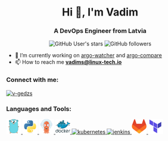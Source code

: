 <h1 align="center">Hi 👋, I'm Vadim</h1>
<h3 align="center">A DevOps Engineer from Latvia</h3>

<p align="center">
<img alt="GitHub User's stars" src="https://img.shields.io/github/stars/shini4i?style=flat-square">
<img alt="GitHub followers" src="https://img.shields.io/github/followers/shini4i?style=flat-square">
</p>

- 🔭 I’m currently working on [argo-watcher](https://github.com/shini4i/argo-watcher) and [argo-compare](https://github.com/shini4i/argo-compare)
- 📫 How to reach me **vadims@linux-tech.io**

<h3 align="left">Connect with me:</h3>
<p align="left">
<a href="https://linkedin.com/in/v-gedzs" target="blank"><img align="center" src="https://raw.githubusercontent.com/rahuldkjain/github-profile-readme-generator/master/src/images/icons/Social/linked-in-alt.svg" alt="v-gedzs" height="30" width="40" /></a>
</p>


<h3 align="left">Languages and Tools:</h3>
<p align="left"> 
<a href="https://golang.org" target="_blank" rel="noreferrer"> 
<img src="https://raw.githubusercontent.com/devicons/devicon/master/icons/go/go-original.svg" alt="go" width="40" height="40"/> </a> 
<a href="https://www.python.org" target="_blank" rel="noreferrer"> 
<img src="https://raw.githubusercontent.com/devicons/devicon/master/icons/python/python-original.svg" alt="python" width="40" height="40"/> </a> 

<a href="https://argo-cd.readthedocs.io" target="_blank" rel="noreferrer"> 
<img src="https://raw.githubusercontent.com/devicons/devicon/master/icons/argocd/argocd-original.svg" alt="argocd" width="40" height="40"/> </a> 
<a href="https://www.docker.com/" target="_blank" rel="noreferrer"> 
<img src="https://raw.githubusercontent.com/devicons/devicon/master/icons/docker/docker-original-wordmark.svg" alt="docker" width="40" height="40"/>  
<a href="https://kubernetes.io" target="_blank" rel="noreferrer"> 
<img src="https://www.vectorlogo.zone/logos/kubernetes/kubernetes-icon.svg" alt="kubernetes" width="40" height="40"/> </a> 
<a href="https://www.jenkins.io" target="_blank" rel="noreferrer"> 
<img src="https://www.vectorlogo.zone/logos/jenkins/jenkins-icon.svg" alt="jenkins" width="40" height="40"/> </a>
<a href="https://docs.gitlab.com/ee/ci/" target="_blank" rel="noreferrer"> 
<img src="https://raw.githubusercontent.com/devicons/devicon/master/icons/gitlab/gitlab-original.svg" alt="gitlab" width="40" height="40"/> </a> 
<a href="https://www.terraform.io/" target="_blank" rel="noreferrer"> 
<img src="https://raw.githubusercontent.com/devicons/devicon/master/icons/terraform/terraform-original.svg" alt="terraform" width="40" height="40"/> </a>
</p>

